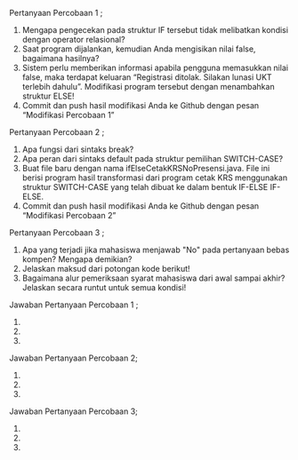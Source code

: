 Pertanyaan Percobaan 1 ;

1. Mengapa pengecekan pada struktur IF tersebut tidak melibatkan kondisi dengan 
operator relasional? 
2. Saat program dijalankan, kemudian Anda mengisikan nilai false, bagaimana hasilnya? 
3. Sistem perlu memberikan informasi apabila pengguna memasukkan nilai false, maka 
terdapat keluaran “Registrasi ditolak. Silakan lunasi UKT terlebih dahulu”. Modifikasi 
program tersebut dengan menambahkan struktur ELSE!
4. Commit dan push hasil modifikasi Anda ke Github dengan pesan “Modifikasi 
Percobaan 1” 

Pertanyaan Percobaan 2 ;

1. Apa fungsi dari sintaks break? 
2. Apa peran dari sintaks default pada struktur pemilihan SWITCH-CASE? 
3. Buat file baru dengan nama ifElseCetakKRSNoPresensi.java. File ini berisi program hasil 
transformasi dari program cetak KRS menggunakan struktur SWITCH-CASE yang telah 
dibuat ke dalam bentuk IF-ELSE IF-ELSE.
4. Commit dan push hasil modifikasi Anda ke Github dengan pesan “Modifikasi 
Percobaan 2”  

Pertanyaan Percobaan 3 ;

1. Apa yang terjadi jika mahasiswa menjawab "No" pada pertanyaan bebas kompen? 
Mengapa demikian? 
2. Jelaskan maksud dari potongan kode berikut! 
3. Bagaimana alur pemeriksaan syarat mahasiswa dari awal sampai akhir? Jelaskan secara 
runtut untuk semua kondisi! 

Jawaban Pertanyaan Percobaan 1 ;

1.
2.
3.

Jawaban Pertanyaan Percobaan 2;

1.
2.
3.

Jawaban Pertanyaan Percobaan 3;

1.
2.
3.
